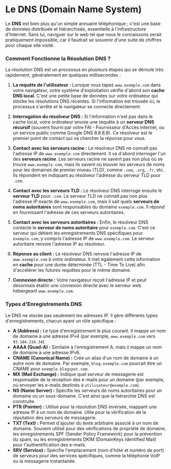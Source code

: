 # Le DNS (Domain Name System) 

Le **DNS** est bien plus qu'un simple annuaire téléphonique ; c'est une base de données distribuée et hiérarchisée, essentielle à l'infrastructure d'Internet. Sans lui, naviguer sur le web tel que nous le connaissons serait pratiquement impossible, car il faudrait se souvenir d'une suite de chiffres pour chaque site visité.

### Comment Fonctionne la Résolution DNS ?

La résolution DNS est un processus en plusieurs étapes qui se déroule très rapidement, généralement en quelques millisecondes :

1.  **La requête de l'utilisateur :** Lorsque vous tapez `www.exemple.com` dans votre navigateur, votre système d'exploitation vérifie d'abord son **cache DNS local**. C'est une petite base de données sur votre ordinateur qui stocke les résolutions DNS récentes. Si l'information est trouvée ici, le processus s'arrête et le navigateur se connecte directement.

2.  **Interrogation du résolveur DNS :** Si l'information n'est pas dans le cache local, votre ordinateur envoie une requête à un **serveur DNS récursif** (souvent fourni par votre FAI - Fournisseur d'Accès Internet, ou un service public comme Google DNS 8.8.8.8). Ce résolveur est le premier point de contact qui va chercher la réponse pour vous.

3.  **Contact avec les serveurs racine :** Le résolveur DNS ne connaît pas l'adresse IP de `www.exemple.com` directement. Il va d'abord interroger l'un des **serveurs racine**. Les serveurs racine ne savent pas non plus où se trouve `www.exemple.com`, mais ils savent où trouver les serveurs de noms pour les domaines de premier niveau (TLD), comme `.com`, `.org`, `.fr`, etc. Ils répondent en indiquant au résolveur l'adresse du serveur TLD pour `.com`.

4.  **Contact avec les serveurs TLD :** Le résolveur DNS interroge ensuite le **serveur TLD** pour `.com`. Le serveur TLD ne connaît pas non plus l'adresse IP exacte de `www.exemple.com`, mais il sait quels **serveurs de noms autoritaires** sont responsables du domaine `exemple.com`. Il répond en fournissant l'adresse de ces serveurs autoritaires.

5.  **Contact avec les serveurs autoritaires :** Enfin, le résolveur DNS contacte le **serveur de noms autoritaire** pour `exemple.com`. C'est ce serveur qui détient les enregistrements DNS spécifiques pour `exemple.com`, y compris l'adresse IP de `www.exemple.com`. Le serveur autoritaire renvoie l'adresse IP au résolveur.

6.  **Réponse au client :** Le résolveur DNS renvoie l'adresse IP de `www.exemple.com` à votre ordinateur. Il met également cette information en **cache** pour une durée déterminée (TTL - Time To Live) afin d'accélérer les futures requêtes pour le même domaine.

7.  **Connexion directe :** Votre navigateur reçoit l'adresse IP et peut désormais établir une connexion directe avec le serveur web hébergeant `www.exemple.com`.

### Types d'Enregistrements DNS

Le DNS ne stocke pas seulement les adresses IP. Il gère différents types d'enregistrements, chacun ayant un rôle spécifique :

* **A (Address) :** Le type d'enregistrement le plus courant. Il mappe un nom de domaine à une adresse IPv4 (par exemple, `www.exemple.com` vers `93.184.216.34`).
* **AAAA (Quad-A) :** Similaire à l'enregistrement A, mais il mappe un nom de domaine à une adresse IPv6.
* **CNAME (Canonical Name) :** Crée un alias d'un nom de domaine à un autre nom de domaine. Par exemple, `blog.exemple.com` pourrait être un CNAME pour `exemple.blogspot.com`.
* **MX (Mail Exchange) :** Indique quel serveur de messagerie est responsable de la réception des e-mails pour un domaine (par exemple, où envoyer les e-mails destinés à `utilisateur@exemple.com`).
* **NS (Name Server) :** Spécifie les serveurs de noms autoritaires pour un domaine ou un sous-domaine. C'est ainsi que la hiérarchie DNS est construite.
* **PTR (Pointer) :** Utilisé pour la résolution DNS inversée, mappant une adresse IP à un nom de domaine. Utile pour la vérification de la réputation des serveurs de messagerie.
* **TXT (Text) :** Permet d'ajouter du texte arbitraire associé à un nom de domaine. Souvent utilisé pour des vérifications de propriété de domaine, les enregistrements SPF (Sender Policy Framework) pour la prévention du spam, ou les enregistrements DKIM (DomainKeys Identified Mail) pour l'authentification des e-mails.
* **SRV (Service) :** Spécifie l'emplacement (nom d'hôte et numéro de port) de serveurs pour des services spécifiques, comme la téléphonie VoIP ou la messagerie instantanée.